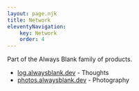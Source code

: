 ```yaml
---
layout: page.njk
title: Network
eleventyNavigation:
    key: Network
    order: 4
---
```

Part of the Always Blank family of products.

- [log.alwaysblank.dev](https://log.alwaysblank.dev) - Thoughts
- [photos.alwaysblank.dev](https://photos.alwaysblank.dev) - Photography
